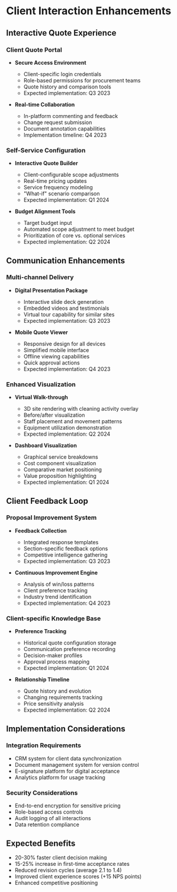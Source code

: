 
# Client Interaction Enhancements

## Interactive Quote Experience

### Client Quote Portal
- **Secure Access Environment**
  - Client-specific login credentials
  - Role-based permissions for procurement teams
  - Quote history and comparison tools
  - Expected implementation: Q3 2023

- **Real-time Collaboration**
  - In-platform commenting and feedback
  - Change request submission
  - Document annotation capabilities
  - Implementation timeline: Q4 2023

### Self-Service Configuration
- **Interactive Quote Builder**
  - Client-configurable scope adjustments
  - Real-time pricing updates
  - Service frequency modeling
  - "What-if" scenario comparison
  - Expected implementation: Q1 2024

- **Budget Alignment Tools**
  - Target budget input
  - Automated scope adjustment to meet budget
  - Prioritization of core vs. optional services
  - Expected implementation: Q2 2024

## Communication Enhancements

### Multi-channel Delivery
- **Digital Presentation Package**
  - Interactive slide deck generation
  - Embedded videos and testimonials
  - Virtual tour capability for similar sites
  - Expected implementation: Q3 2023

- **Mobile Quote Viewer**
  - Responsive design for all devices
  - Simplified mobile interface
  - Offline viewing capabilities
  - Quick approval actions
  - Expected implementation: Q4 2023

### Enhanced Visualization
- **Virtual Walk-through**
  - 3D site rendering with cleaning activity overlay
  - Before/after visualization
  - Staff placement and movement patterns
  - Equipment utilization demonstration
  - Expected implementation: Q2 2024

- **Dashboard Visualization**
  - Graphical service breakdowns
  - Cost component visualization
  - Comparative market positioning
  - Value proposition highlighting
  - Expected implementation: Q1 2024

## Client Feedback Loop

### Proposal Improvement System
- **Feedback Collection**
  - Integrated response templates
  - Section-specific feedback options
  - Competitive intelligence gathering
  - Expected implementation: Q3 2023

- **Continuous Improvement Engine**
  - Analysis of win/loss patterns
  - Client preference tracking
  - Industry trend identification
  - Expected implementation: Q4 2023

### Client-specific Knowledge Base
- **Preference Tracking**
  - Historical quote configuration storage
  - Communication preference recording
  - Decision-maker profiles
  - Approval process mapping
  - Expected implementation: Q1 2024

- **Relationship Timeline**
  - Quote history and evolution
  - Changing requirements tracking
  - Price sensitivity analysis
  - Expected implementation: Q2 2024

## Implementation Considerations

### Integration Requirements
- CRM system for client data synchronization
- Document management system for version control
- E-signature platform for digital acceptance
- Analytics platform for usage tracking

### Security Considerations
- End-to-end encryption for sensitive pricing
- Role-based access controls
- Audit logging of all interactions
- Data retention compliance

## Expected Benefits
- 20-30% faster client decision making
- 15-25% increase in first-time acceptance rates
- Reduced revision cycles (average 2.1 to 1.4)
- Improved client experience scores (+15 NPS points)
- Enhanced competitive positioning
